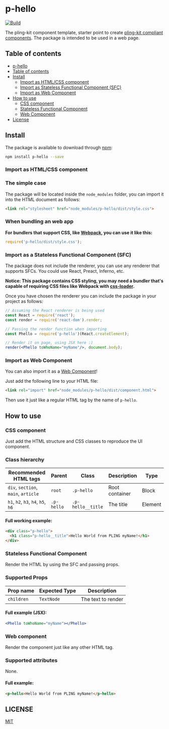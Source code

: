 # <a name="p-hello"></a> p-hello

[![Build]](https://circle-ci.com/pling-kit/p-hello)

The pling-kit component template, starter point to create [pling-kit compliant components](https://github.com/pling-kit/guide). The package is intended to be used in a web page.

## <a name="toc"></a> Table of contents

- [p-hello](#p-hello)
- [Table of contents](#toc)
- [Install](#install)
  - [Import as HTML/CSS component](#import-css)
  - [Import as Stateless Functional Component (SFC)](#import-sfc)
  - [Import as Web Component](#import-wc)
- [How to use](#howto)
  - [CSS component](#css)
  - [Stateless Functional Component](#sfc)
  - [Web Component](#wc)
- [License](#license)

## <a name="install"></a> Install

The package is available to download through [npm](https://npmjs.com):

```bash
npm install p-hello --save
```

### <a name="import-css"></a> Import as HTML/CSS component

### The simple case

The package will be located inside the `node_modules` folder, you can import it into the HTML document as follows:

```html
<link rel="stylesheet" href="node_modules/p-hello/dist/style.css">
```

### When bundling an web app

**For bundlers that support CSS, like [Webpack](https://webpack.github.io/), you can use it like this:**

```javascript
require('p-hello/dist/style.css');
```

### <a name="import-sfc"></a> Import as a Stateless Functional Component (SFC)

The package does not include the renderer, you can use any renderer that supports SFCs. You could use React, Preact, Inferno, etc.

**Notice: This package contains CSS styling, you may need a bundler that's capable of requiring CSS files like Webpack with [css-loader](https://github.com/webpack/css-loader).**

Once you have chosen the renderer you can include the package in your project as follows:

```jsx
// Assuming the React renderer is being used
const React = require('react');
const render = require('react-dom').render;

// Passing the render function when importing
const Phello = require('p-hello')(React.createElement);

// Render it on page, using JSX here :)
render(<Phello toWhoName="myName"/>, document.body);
```

### <a name="import-wc"></a> Import as Web Component

You can also import it as a [Web Component](https://developer.mozilla.org/en-US/docs/Web/Web_Components)!

Just add the following line to your HTML file:

```html
<link rel="import" href="node_modules/p-hello/dist/component.html">
```

Then use it just like a regular HTML tag by the name of `p-hello`.

## <a name="howto"></a> How to use

### <a name="css"></a> CSS component

Just add the HTML structure and CSS classes to reproduce the UI component.

### Class hierarchy

| Recommended HTML tags                   | Parent          | Class                  | Description    | Type      |
|-----------------------------------------|-----------------|------------------------|----------------|-----------|
| `div`, `section`, `main`, `article`     | `root`          | `.p-hello`        | Root container | Block     |
| `h1`, `h2`, `h3`, `h4`, `h5`, `h6`      | `.p-hello` | `.p-hello__title` | The title      | Element   |

#### Full working example:

```html
<div class="p-hello">
  <h1 class="p-hello__title">Hello World from PLING myName!</h1>
</div>
```

### <a name="sfc"></a> Stateless Functional Component

Render the HTML by using the SFC and passing props.

### Supported Props

| Prop name               | Expected Type      | Description             |
|-------------------------|--------------------|-------------------------|
| `children`              | `TextNode`         | The text to render      |

#### Full example (JSX):

```jsx
<Phello toWhoName="myName"></Phello>
```

### <a name="wc"></a> Web component

Render the component just like any other HTML tag.

### Supported attributes

None.

#### Full example:

```html
<p-hello>Hello World from PLING myName!</p-hello>
```

## <a name="license"></a> LICENSE

[MIT](LICENSE)

[Build]: https://img.shields.io/circleci/project/pling-kit/felipekm/p-hello.svg
[SemVer]: https://img.shields.io/:semver-%E2%9C%93-brightgreen.svg
[License]: https://img.shields.io/npm/l/p-hello.svg